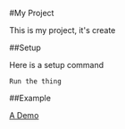 #My Project

This is my project, it's create

##Setup

Here is a setup command

`Run the thing`

##Example

[A Demo](http://mydemo/com)
